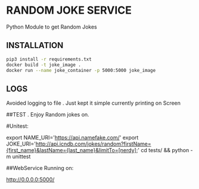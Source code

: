 # RANDOM JOKE SERVICE
Python Module to get Random Jokes

## INSTALLATION

```bash
pip3 install -r requirements.txt
docker build -t joke_image .
docker run --name joke_container -p 5000:5000 joke_image
```

## LOGS
Avoided logging to file . Just kept it simple currently printing on Screen  

##TEST . Enjoy Random jokes on.  

#Unitest:

export NAME_URI='https://api.namefake.com/'
export JOKE_URI='http://api.icndb.com/jokes/random?firstName={first_name}&lastName={last_name}&limitTo=[nerdy];'
cd tests/ &&  python -m unittest  


##WebService Running on:

http://0.0.0.0:5000/
